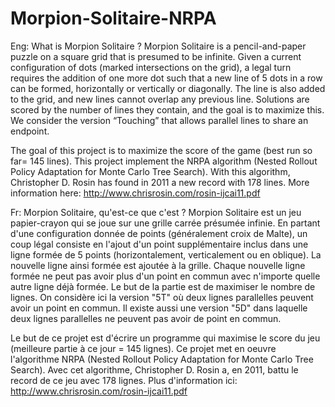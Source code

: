 # Morpion-Solitaire-NRPA
Eng:
What is Morpion Solitaire ?
Morpion Solitaire is a pencil-and-paper puzzle on a square grid that is presumed to be infinite. Given a current configuration of dots (marked intersections on the grid), a legal turn requires the addition of one more dot such that a new line of 5 dots in a row can be formed, horizontally or vertically or diagonally. The line is also added to the grid, and new lines cannot overlap any previous line. Solutions are scored by the number of lines they contain, and the goal is to maximize this. We consider the version “Touching”
that allows parallel lines to share an endpoint.


The goal of this project is to maximize the score of the game (best run so far= 145 lines). This project implement the NRPA algorithm (Nested Rollout Policy Adaptation for Monte Carlo Tree Search). With this algorithm, Christopher D. Rosin has found in  2011 a new record with 178 lines. More information here: http://www.chrisrosin.com/rosin-ijcai11.pdf

Fr:
Morpion Solitaire, qu'est-ce que c'est ?
Morpion Solitaire est un jeu papier-crayon qui se joue sur une grille carrée présumée infinie. En partant d'une configuration donnée de points (généralement croix de Malte), un coup légal consiste en l'ajout d'un point supplémentaire inclus dans une ligne formée de 5 points (horizontalement, verticalement ou en oblique). La nouvelle ligne ainsi formée est ajoutée à la grille. Chaque nouvelle ligne formée ne peut pas avoir plus d'un point en commun avec n'importe quelle autre ligne déjà formée. Le but de la partie est de maximiser le nombre de lignes. On considère ici la version "5T" où deux lignes parallelles peuvent avoir un point en commun. Il existe aussi une version "5D" dans laquelle deux lignes parallelles ne peuvent pas avoir de point en commun.


Le but de ce projet est d'écrire un programme qui maximise le score du jeu (meilleure partie à ce jour = 145 lignes). Ce projet met en oeuvre l'algorithme NRPA (Nested Rollout Policy Adaptation for Monte Carlo Tree Search). Avec cet algorithme, Christopher D. Rosin a, en 2011, battu le record de ce jeu avec 178 lignes. Plus d'information ici: http://www.chrisrosin.com/rosin-ijcai11.pdf

